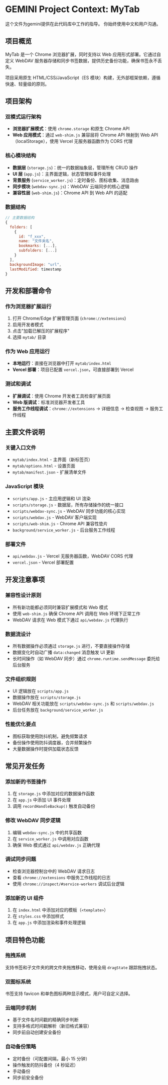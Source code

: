 # GEMINI Project Context: MyTab

这个文件为gemini提供在此代码库中工作的指导。
你始终使用中文和用户沟通。

## 项目概览

MyTab 是一个 Chrome 浏览器扩展，同时支持以 Web 应用形式部署。它通过自定义 WebDAV 服务器存储和同步书签数据，提供历史备份功能，确保书签永不丢失。

项目采用原生 HTML/CSS/JavaScript（ES 模块）构建，无外部框架依赖，遵循快速、轻量级的原则。

## 项目架构

### 双模式运行架构
- **浏览器扩展模式**：使用 `chrome.storage` 和原生 Chrome API
- **Web 应用模式**：通过 `web-shim.js` 兼容层将 Chrome API 映射到 Web API（localStorage），使用 Vercel 无服务器函数作为 CORS 代理

### 核心模块结构
- **数据层** (`storage.js`)：统一的数据抽象层，管理所有 CRUD 操作
- **UI 层** (`app.js`)：主界面逻辑，状态管理和事件处理
- **背景服务** (`service_worker.js`)：定时备份、图标收集、消息路由
- **同步模块** (`webdav-sync.js`)：WebDAV 云端同步的核心逻辑
- **兼容性层** (`web-shim.js`)：Chrome API 到 Web API 的适配

### 数据结构
```javascript
// 主要数据结构
{
  folders: [
    {
      id: "f_xxx",
      name: "文件夹名",
      bookmarks: [...],
      subfolders: [...]
    }
  ],
  backgroundImage: "url",
  lastModified: timestamp
}
```

## 开发和部署命令

### 作为浏览器扩展运行
1. 打开 Chrome/Edge 扩展管理页面 (`chrome://extensions`)
2. 启用开发者模式
3. 点击"加载已解压的扩展程序"
4. 选择 `mytab/` 目录

### 作为 Web 应用运行
- **本地运行**：直接在浏览器中打开 `mytab/index.html`
- **Vercel 部署**：项目已配置 `vercel.json`，可直接部署到 Vercel

### 测试和调试
- **扩展调试**：使用 Chrome 开发者工具检查扩展页面
- **Web 版调试**：标准浏览器开发者工具
- **服务工作线程调试**：`chrome://extensions` → 详细信息 → 检查视图 → 服务工作线程

## 主要文件说明

### 关键入口文件
- `mytab/index.html` - 主界面（新标签页）
- `mytab/options.html` - 设置页面
- `mytab/manifest.json` - 扩展清单文件

### JavaScript 模块
- `scripts/app.js` - 主应用逻辑和 UI 渲染
- `scripts/storage.js` - 数据层，所有存储操作的统一接口
- `scripts/webdav-sync.js` - WebDAV 同步功能的核心实现
- `scripts/webdav.js` - WebDAV 客户端实现
- `scripts/web-shim.js` - Chrome API 兼容性垫片
- `background/service_worker.js` - 后台服务工作线程

### 部署文件
- `api/webdav.js` - Vercel 无服务器函数，WebDAV CORS 代理
- `vercel.json` - Vercel 部署配置

## 开发注意事项

### 兼容性设计原则
- 所有新功能都必须同时兼容扩展模式和 Web 模式
- 使用 `web-shim.js` 确保 Chrome API 调用在 Web 环境下正常工作
- WebDAV 请求在 Web 模式下通过 `api/webdav.js` 代理执行

### 数据流设计
- 所有数据操作必须通过 `storage.js` 进行，不要直接操作存储
- 数据变化时自动广播 `data:changed` 消息触发 UI 更新
- 长时间操作（如 WebDAV 同步）通过 `chrome.runtime.sendMessage` 委托给后台服务

### 文件组织规则
- UI 逻辑放在 `scripts/app.js`
- 数据操作放在 `scripts/storage.js`
- WebDAV 相关功能放在 `scripts/webdav-sync.js` 和 `scripts/webdav.js`
- 后台任务放在 `background/service_worker.js`

### 性能优化要点
- 图标获取使用防抖机制，避免频繁请求
- 备份操作使用防抖调度器，合并频繁操作
- 大量数据操作时提供加载状态反馈

## 常见开发任务

### 添加新的书签操作
1. 在 `storage.js` 中添加对应的数据操作函数
2. 在 `app.js` 中添加 UI 事件处理
3. 调用 `recordHandleBackup()` 触发自动备份

### 修改 WebDAV 同步逻辑
1. 编辑 `webdav-sync.js` 中的共享函数
2. 在 `service_worker.js` 中调用对应函数
3. 确保 Web 模式通过 `api/webdav.js` 正确代理

### 调试同步问题
- 检查浏览器控制台中的 WebDAV 请求日志
- 查看 `chrome://extensions` 中服务工作线程的日志
- 使用 `chrome://inspect/#service-workers` 调试后台逻辑

### 添加新的 UI 组件
1. 在 `index.html` 中添加对应的模板（`<template>`）
2. 在 `styles.css` 中添加样式
3. 在 `app.js` 中添加渲染和事件处理逻辑

## 项目特色功能

### 拖拽系统
支持书签和子文件夹的跨文件夹拖拽移动，使用全局 `dragState` 跟踪拖拽状态。

### 双图标系统
书签支持 favicon 和单色图标两种显示模式，用户可自定义选择。

### 云端同步机制
- 基于文件名时间戳的精确同步判断
- 支持多格式时间戳解析（新旧格式兼容）
- 同步前自动创建安全备份

### 自动备份策略
- 定时备份（可配置间隔，最小 15 分钟）
- 操作触发的防抖备份（4 秒延迟）
- 手动备份
- 同步前安全备份

